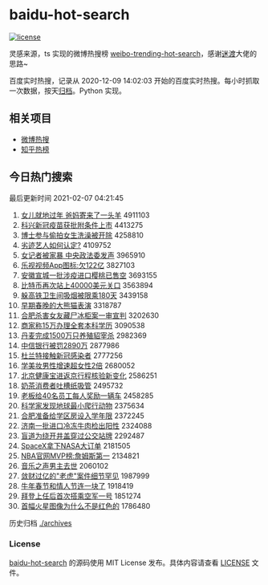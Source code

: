 # baidu-hot-search

[![license](https://img.shields.io/github/license/Arrackisarookie/baidu-hot-search)](https://github.com/Arrackisarookie/baidu-hot-search/blob/master/LICENSE)

灵感来源，ts 实现的微博热搜榜 [weibo-trending-hot-search](https://github.com/justjavac/weibo-trending-hot-search)，感谢[迷渡](https://github.com/justjavac)大佬的思路~

百度实时热搜，记录从 2020-12-09 14:02:03 开始的百度实时热搜。每小时抓取一次数据，按天[归档](./archives)。Python 实现。

## 相关项目
+ [微博热搜](https://github.com/Arrackisarookie/weibo-hot-search)
+ [知乎热榜](https://github.com/Arrackisarookie/zhihu-top-search)

## 今日热门搜索

<!-- Rank Begin -->

最后更新时间 2021-02-07 04:21:45

1. [女儿就地过年 爸妈寄来了一头羊](http://www.baidu.com/baidu?cl=3&tn=SE_baiduhomet8_jmjb7mjw&rsv_dl=fyb_top&fr=top1000&wd=%C5%AE%B6%F9%BE%CD%B5%D8%B9%FD%C4%EA%20%B0%D6%C2%E8%BC%C4%C0%B4%C1%CB%D2%BB%CD%B7%D1%F2) 4911103
1. [科兴新冠疫苗获批附条件上市](http://www.baidu.com/baidu?cl=3&tn=SE_baiduhomet8_jmjb7mjw&rsv_dl=fyb_top&fr=top1000&wd=%BF%C6%D0%CB%D0%C2%B9%DA%D2%DF%C3%E7%BB%F1%C5%FA%B8%BD%CC%F5%BC%FE%C9%CF%CA%D0) 4413275
1. [博士参与偷拍女生洗澡被开除](http://www.baidu.com/baidu?cl=3&tn=SE_baiduhomet8_jmjb7mjw&rsv_dl=fyb_top&fr=top1000&wd=%B2%A9%CA%BF%B2%CE%D3%EB%CD%B5%C5%C4%C5%AE%C9%FA%CF%B4%D4%E8%B1%BB%BF%AA%B3%FD) 4258810
1. [劣迹艺人如何认定?](http://www.baidu.com/baidu?cl=3&tn=SE_baiduhomet8_jmjb7mjw&rsv_dl=fyb_top&fr=top1000&wd=%C1%D3%BC%A3%D2%D5%C8%CB%C8%E7%BA%CE%C8%CF%B6%A8%3F) 4109752
1. [女记者被家暴 中央政法委发声](http://www.baidu.com/baidu?cl=3&tn=SE_baiduhomet8_jmjb7mjw&rsv_dl=fyb_top&fr=top1000&wd=%C5%AE%BC%C7%D5%DF%B1%BB%BC%D2%B1%A9%20%D6%D0%D1%EB%D5%FE%B7%A8%CE%AF%B7%A2%C9%F9) 3965910
1. [乐视视频App图标:欠122亿](http://www.baidu.com/baidu?cl=3&tn=SE_baiduhomet8_jmjb7mjw&rsv_dl=fyb_top&fr=top1000&wd=%C0%D6%CA%D3%CA%D3%C6%B5App%CD%BC%B1%EA%3A%C7%B7122%D2%DA) 3827103
1. [安徽宣城一批涉疫进口樱桃已售空](http://www.baidu.com/baidu?cl=3&tn=SE_baiduhomet8_jmjb7mjw&rsv_dl=fyb_top&fr=top1000&wd=%B0%B2%BB%D5%D0%FB%B3%C7%D2%BB%C5%FA%C9%E6%D2%DF%BD%F8%BF%DA%D3%A3%CC%D2%D2%D1%CA%DB%BF%D5) 3693155
1. [比特币再次站上40000美元关口](http://www.baidu.com/baidu?cl=3&tn=SE_baiduhomet8_jmjb7mjw&rsv_dl=fyb_top&fr=top1000&wd=%B1%C8%CC%D8%B1%D2%D4%D9%B4%CE%D5%BE%C9%CF40000%C3%C0%D4%AA%B9%D8%BF%DA) 3563894
1. [躲高铁卫生间吸烟被限乘180天](http://www.baidu.com/baidu?cl=3&tn=SE_baiduhomet8_jmjb7mjw&rsv_dl=fyb_top&fr=top1000&wd=%B6%E3%B8%DF%CC%FA%CE%C0%C9%FA%BC%E4%CE%FC%D1%CC%B1%BB%CF%DE%B3%CB180%CC%EC) 3439158
1. [早期春晚的大熊猫表演](http://www.baidu.com/baidu?cl=3&tn=SE_baiduhomet8_jmjb7mjw&rsv_dl=fyb_top&fr=top1000&wd=%D4%E7%C6%DA%B4%BA%CD%ED%B5%C4%B4%F3%D0%DC%C3%A8%B1%ED%D1%DD) 3318787
1. [合肥杀害女友藏尸冰柜案一审宣判](http://www.baidu.com/baidu?cl=3&tn=SE_baiduhomet8_jmjb7mjw&rsv_dl=fyb_top&fr=top1000&wd=%BA%CF%B7%CA%C9%B1%BA%A6%C5%AE%D3%D1%B2%D8%CA%AC%B1%F9%B9%F1%B0%B8%D2%BB%C9%F3%D0%FB%C5%D0) 3202630
1. [商家称15万办理全套本科学历](http://www.baidu.com/baidu?cl=3&tn=SE_baiduhomet8_jmjb7mjw&rsv_dl=fyb_top&fr=top1000&wd=%C9%CC%BC%D2%B3%C615%CD%F2%B0%EC%C0%ED%C8%AB%CC%D7%B1%BE%BF%C6%D1%A7%C0%FA) 3090538
1. [丹麦完成1500万只养殖貂宰杀](http://www.baidu.com/baidu?cl=3&tn=SE_baiduhomet8_jmjb7mjw&rsv_dl=fyb_top&fr=top1000&wd=%B5%A4%C2%F3%CD%EA%B3%C91500%CD%F2%D6%BB%D1%F8%D6%B3%F5%F5%D4%D7%C9%B1) 2982369
1. [中信银行被罚2890万](http://www.baidu.com/baidu?cl=3&tn=SE_baiduhomet8_jmjb7mjw&rsv_dl=fyb_top&fr=top1000&wd=%D6%D0%D0%C5%D2%F8%D0%D0%B1%BB%B7%A32890%CD%F2) 2877986
1. [杜兰特接触新冠感染者](http://www.baidu.com/baidu?cl=3&tn=SE_baiduhomet8_jmjb7mjw&rsv_dl=fyb_top&fr=top1000&wd=%B6%C5%C0%BC%CC%D8%BD%D3%B4%A5%D0%C2%B9%DA%B8%D0%C8%BE%D5%DF) 2777256
1. [学美妆男性增速超女性2倍](http://www.baidu.com/baidu?cl=3&tn=SE_baiduhomet8_jmjb7mjw&rsv_dl=fyb_top&fr=top1000&wd=%D1%A7%C3%C0%D7%B1%C4%D0%D0%D4%D4%F6%CB%D9%B3%AC%C5%AE%D0%D42%B1%B6) 2680052
1. [北京健康宝进返京行程核验新变化](http://www.baidu.com/baidu?cl=3&tn=SE_baiduhomet8_jmjb7mjw&rsv_dl=fyb_top&fr=top1000&wd=%B1%B1%BE%A9%BD%A1%BF%B5%B1%A6%BD%F8%B7%B5%BE%A9%D0%D0%B3%CC%BA%CB%D1%E9%D0%C2%B1%E4%BB%AF) 2586251
1. [奶茶消费者吐槽纸吸管](http://www.baidu.com/baidu?cl=3&tn=SE_baiduhomet8_jmjb7mjw&rsv_dl=fyb_top&fr=top1000&wd=%C4%CC%B2%E8%CF%FB%B7%D1%D5%DF%CD%C2%B2%DB%D6%BD%CE%FC%B9%DC) 2495732
1. [老板给40名员工每人奖励一辆车](http://www.baidu.com/baidu?cl=3&tn=SE_baiduhomet8_jmjb7mjw&rsv_dl=fyb_top&fr=top1000&wd=%C0%CF%B0%E5%B8%F840%C3%FB%D4%B1%B9%A4%C3%BF%C8%CB%BD%B1%C0%F8%D2%BB%C1%BE%B3%B5) 2458285
1. [科学家发现地球最小爬行动物](http://www.baidu.com/baidu?cl=3&tn=SE_baiduhomet8_jmjb7mjw&rsv_dl=fyb_top&fr=top1000&wd=%BF%C6%D1%A7%BC%D2%B7%A2%CF%D6%B5%D8%C7%F2%D7%EE%D0%A1%C5%C0%D0%D0%B6%AF%CE%EF) 2375634
1. [合肥准备给学区房设入学年限](http://www.baidu.com/baidu?cl=3&tn=SE_baiduhomet8_jmjb7mjw&rsv_dl=fyb_top&fr=top1000&wd=%BA%CF%B7%CA%D7%BC%B1%B8%B8%F8%D1%A7%C7%F8%B7%BF%C9%E8%C8%EB%D1%A7%C4%EA%CF%DE) 2372245
1. [济南一批进口冷冻牛肉检出阳性](http://www.baidu.com/baidu?cl=3&tn=SE_baiduhomet8_jmjb7mjw&rsv_dl=fyb_top&fr=top1000&wd=%BC%C3%C4%CF%D2%BB%C5%FA%BD%F8%BF%DA%C0%E4%B6%B3%C5%A3%C8%E2%BC%EC%B3%F6%D1%F4%D0%D4) 2324088
1. [盲道为绕开井盖穿过公交站牌](http://www.baidu.com/baidu?cl=3&tn=SE_baiduhomet8_jmjb7mjw&rsv_dl=fyb_top&fr=top1000&wd=%C3%A4%B5%C0%CE%AA%C8%C6%BF%AA%BE%AE%B8%C7%B4%A9%B9%FD%B9%AB%BD%BB%D5%BE%C5%C6) 2292487
1. [SpaceX拿下NASA大订单](http://www.baidu.com/baidu?cl=3&tn=SE_baiduhomet8_jmjb7mjw&rsv_dl=fyb_top&fr=top1000&wd=SpaceX%C4%C3%CF%C2NASA%B4%F3%B6%A9%B5%A5) 2181505
1. [NBA官网MVP榜:詹姆斯第一](http://www.baidu.com/baidu?cl=3&tn=SE_baiduhomet8_jmjb7mjw&rsv_dl=fyb_top&fr=top1000&wd=NBA%B9%D9%CD%F8MVP%B0%F1%3A%D5%B2%C4%B7%CB%B9%B5%DA%D2%BB) 2134821
1. [音乐之声男主去世](http://www.baidu.com/baidu?cl=3&tn=SE_baiduhomet8_jmjb7mjw&rsv_dl=fyb_top&fr=top1000&wd=%D2%F4%C0%D6%D6%AE%C9%F9%C4%D0%D6%F7%C8%A5%CA%C0) 2060102
1. [敛财过亿的"老虎"案件细节罕见](http://www.baidu.com/baidu?cl=3&tn=SE_baiduhomet8_jmjb7mjw&rsv_dl=fyb_top&fr=top1000&wd=%C1%B2%B2%C6%B9%FD%D2%DA%B5%C4%22%C0%CF%BB%A2%22%B0%B8%BC%FE%CF%B8%BD%DA%BA%B1%BC%FB) 1987999
1. [牛年春节和情人节连一块了](http://www.baidu.com/baidu?cl=3&tn=SE_baiduhomet8_jmjb7mjw&rsv_dl=fyb_top&fr=top1000&wd=%C5%A3%C4%EA%B4%BA%BD%DA%BA%CD%C7%E9%C8%CB%BD%DA%C1%AC%D2%BB%BF%E9%C1%CB) 1918419
1. [拜登上任后首次搭乘空军一号](http://www.baidu.com/baidu?cl=3&tn=SE_baiduhomet8_jmjb7mjw&rsv_dl=fyb_top&fr=top1000&wd=%B0%DD%B5%C7%C9%CF%C8%CE%BA%F3%CA%D7%B4%CE%B4%EE%B3%CB%BF%D5%BE%FC%D2%BB%BA%C5) 1851274
1. [首幅火星图像为什么不是红色的](http://www.baidu.com/baidu?cl=3&tn=SE_baiduhomet8_jmjb7mjw&rsv_dl=fyb_top&fr=top1000&wd=%CA%D7%B7%F9%BB%F0%D0%C7%CD%BC%CF%F1%CE%AA%CA%B2%C3%B4%B2%BB%CA%C7%BA%EC%C9%AB%B5%C4) 1786480
<!-- Rank End -->

历史归档 [./archives](./archives)

### License

[baidu-hot-search](https://github.com/Arrackisarookie/baidu-hot-search) 的源码使用 MIT License 发布。具体内容请查看 [LICENSE](./LICENSE) 文件。
